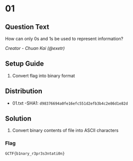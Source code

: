 # 01

## Question Text
How can only 0s and 1s be used to represent information?

*Creator - Chuan Kai (@exetr)*

## Setup Guide
1. Convert flag into binary format

## Distribution
- 01.txt
	-SHA1: `d98376694a0fe16efc551d2efb3b4c2e86d1e82d`

## Solution
1. Convert binary contents of file into ASCII characters
### Flag
`GCTF{b1nary_r3pr3s3ntati0n}`